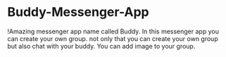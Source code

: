 # Buddy-Messenger-App
!Amazing messenger app name called Buddy. In this messenger app you can create your own group. not only that you can create your own group but also chat with your buddy. You can  add image to your group. 
